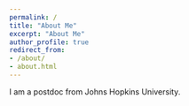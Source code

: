```yaml
---
permalink: /
title: "About Me"
excerpt: "About Me"
author_profile: true
redirect_from:
- /about/
- about.html
---
```


I am a postdoc from Johns Hopkins University.

